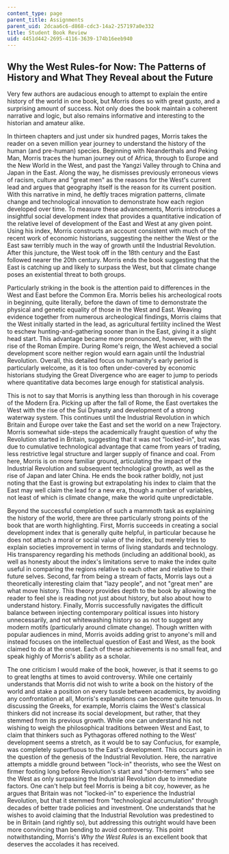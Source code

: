 ```yaml
---
content_type: page
parent_title: Assignments
parent_uid: 2dcaa6c6-d868-cdc3-14a2-257197a0e332
title: Student Book Review
uid: 4451d442-2695-4116-3639-174b16eeb940
---
```


Why the West Rules-for Now: The Patterns of History and What They Reveal about the Future
-----------------------------------------------------------------------------------------

Very few authors are audacious enough to attempt to explain the entire history of the world in one book, but Morris does so with great gusto, and a surprising amount of success. Not only does the book maintain a coherent narrative and logic, but also remains informative and interesting to the historian and amateur alike.

In thirteen chapters and just under six hundred pages, Morris takes the reader on a seven million year journey to understand the history of the human (and pre-human) species. Beginning with Neanderthals and Peking Man, Morris traces the human journey out of Africa, through to Europe and the New World in the West, and past the Yangzi Valley through to China and Japan in the East. Along the way, he dismisses previously erroneous views of racism, culture and "great men" as the reasons for the West's current lead and argues that geography itself is the reason for its current position. With this narrative in mind, he deftly traces migration patterns, climate change and technological innovation to demonstrate how each region developed over time. To measure these advancements, Morris introduces a insightful social development index that provides a quantitative indication of the relative level of development of the East and West at any given point. Using his index, Morris constructs an account consistent with much of the recent work of economic historians, suggesting the neither the West or the East saw terribly much in the way of growth until the Industrial Revolution. After this juncture, the West took off in the 18th century and the East followed nearer the 20th century. Morris ends the book suggesting that the East is catching up and likely to surpass the West, but that climate change poses an existential threat to both groups.

Particularly striking in the book is the attention paid to differences in the West and East before the Common Era. Morris belies his archeological roots in beginning, quite literally, before the dawn of time to demonstrate the physical and genetic equality of those in the West and East. Weaving evidence together from numerous archeological findings, Morris claims that the West initially started in the lead, as agricultural fertility inclined the West to eschew hunting-and-gathering sooner than in the East, giving it a slight head start. This advantage became more pronounced, however, with the rise of the Roman Empire. During Rome's reign, the West achieved a social development score neither region would earn again until the Industrial Revolution. Overall, this detailed focus on humanity's early period is particularly welcome, as it is too often under-covered by economic historians studying the Great Divergence who are eager to jump to periods where quantitative data becomes large enough for statistical analysis.

This is not to say that Morris is anything less than thorough in his coverage of the Modern Era. Picking up after the fall of Rome, the East overtakes the West with the rise of the Sui Dynasty and development of a strong waterway system. This continues until the Industrial Revolution in which Britain and Europe over take the East and set the world on a new Trajectory. Morris somewhat side-steps the academically fraught question of why the Revolution started in Britain, suggesting that it was not "locked-in", but was due to cumulative technological advantage that came from years of trading, less restrictive legal structure and larger supply of finance and coal. From here, Morris is on more familiar ground, articulating the impact of the Industrial Revolution and subsequent technological growth, as well as the rise of Japan and later China. He ends the book rather boldly, not just noting that the East is growing but extrapolating his index to claim that the East may well claim the lead for a new era, though a number of variables, not least of which is climate change, make the world quite unpredictable.

Beyond the successful completion of such a mammoth task as explaining the history of the world, there are three particularly strong points of the book that are worth highlighting. First, Morris succeeds in creating a social development index that is generally quite helpful, in particular because he does not attach a moral or social value of the index, but merely tries to explain societies improvement in terms of living standards and technology. His transparency regarding his methods (including an additional book), as well as honesty about the index's limitations serve to make the index quite useful in comparing the regions relative to each other and relative to their future selves. Second, far from being a stream of facts, Morris lays out a theoretically interesting claim that "lazy people", and not "great men" are what move history. This theory provides depth to the book by allowing the reader to feel she is reading not just about history, but also about how to understand history. Finally, Morris successfully navigates the difficult balance between injecting contemporary political issues into history unnecessarily, and not whitewashing history so as not to suggest any modern motifs (particularly around climate change). Though written with popular audiences in mind, Morris avoids adding grist to anyone's mill and instead focuses on the intellectual question of East and West, as the book claimed to do at the onset. Each of these achievements is no small feat, and speak highly of Morris's ability as a scholar.

The one criticism I would make of the book, however, is that it seems to go to great lengths at times to avoid controversy. While one certainly understands that Morris did not wish to write a book on the history of the world and stake a position on every tussle between academics, by avoiding any confrontation at all, Morris's explanations can become quite tenuous. In discussing the Greeks, for example, Morris claims the West's classical thinkers did not increase its social development, but rather, that they stemmed from its previous growth. While one can understand his not wishing to weigh the philosophical traditions between West and East, to claim that thinkers such as Pythagoras offered nothing to the West' development seems a stretch, as it would be to say Confucius, for example, was completely superfluous to the East's development. This occurs again in the question of the genesis of the Industrial Revolution. Here, the narrative attempts a middle ground between "lock-in" theorists, who see the West on firmer footing long before Revolution's start and "short-termers" who see the West as only surpassing the Industrial Revolution due to immediate factors. One can't help but feel Morris is being a bit coy, however, as he argues that Britain was not "locked-in" to experience the Industrial Revolution, but that it stemmed from "technological accumulation" through decades of better trade policies and investment. One understands that he wishes to avoid claiming that the Industrial Revolution was predestined to be in Britain (and rightly so), but addressing this outright would have been more convincing than bending to avoid controversy. This point notwithstanding, Morris's _Why the West Rules_ is an excellent book that deserves the accolades it has received.
